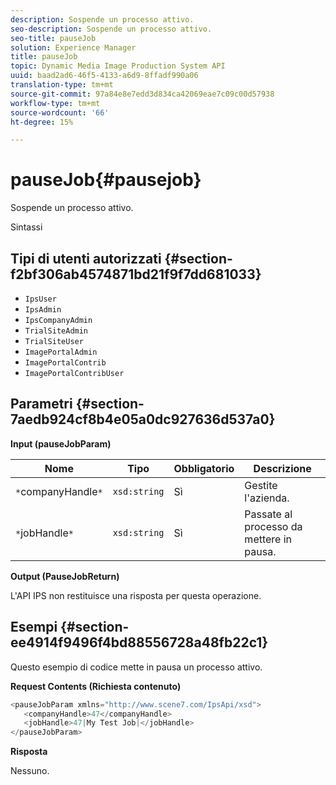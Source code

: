 ```yaml
---
description: Sospende un processo attivo.
seo-description: Sospende un processo attivo.
seo-title: pauseJob
solution: Experience Manager
title: pauseJob
topic: Dynamic Media Image Production System API
uuid: baad2ad6-46f5-4133-a6d9-8ffadf990a06
translation-type: tm+mt
source-git-commit: 97a84e8e7edd3d834ca42069eae7c09c00d57938
workflow-type: tm+mt
source-wordcount: '66'
ht-degree: 15%

---
```



# pauseJob{#pausejob}

Sospende un processo attivo.

Sintassi

## Tipi di utenti autorizzati {#section-f2bf306ab4574871bd21f9f7dd681033}

* `IpsUser`
* `IpsAdmin`
* `IpsCompanyAdmin`
* `TrialSiteAdmin`
* `TrialSiteUser`
* `ImagePortalAdmin`
* `ImagePortalContrib`
* `ImagePortalContribUser`

## Parametri {#section-7aedb924cf8b4e05a0dc927636d537a0}

**Input (pauseJobParam)**

| Nome | Tipo | Obbligatorio | Descrizione |
|---|---|---|---|
| `*`companyHandle`*` | `xsd:string` | Sì | Gestite l&#39;azienda. |
| `*`jobHandle`*` | `xsd:string` | Sì | Passate al processo da mettere in pausa. |

**Output (PauseJobReturn)**

L&#39;API IPS non restituisce una risposta per questa operazione.

## Esempi {#section-ee4914f9496f4bd88556728a48fb22c1}

Questo esempio di codice mette in pausa un processo attivo.

**Request Contents (Richiesta contenuto)**

```java
<pauseJobParam xmlns="http://www.scene7.com/IpsApi/xsd">
   <companyHandle>47</companyHandle>
   <jobHandle>47|My Test Job|</jobHandle>
</pauseJobParam>
```

**Risposta**

Nessuno.
